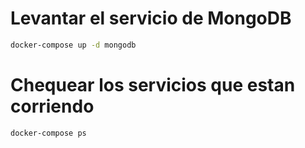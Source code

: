 # Levantar el servicio de MongoDB

```sh
docker-compose up -d mongodb
```

# Chequear los servicios que estan corriendo

```sh
docker-compose ps
```